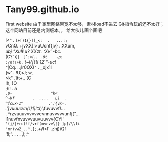 # Tany99.github.io
First website
由于家里网络带宽不太够，素材load不进去
Git指令玩的还不太好；这个网站目前还是内测版本。。
给大伙儿画个画吧

                                                                                                      
 !<^ .       `l+[)1{}]]_<:  .   ...:;`                                                                
vCnQ.      +jvXX]!>uUcnf{jv}    ..XXum,                                                               
_ubj     "Xu!I\u? _XXzt_. :Xv'    -bc_.                                                               
  (C?'  `Q|  `]_'   :<l`.. .0t    -p:                                                                 
   ;/n(!+k` . !~l{|{{i      1Z "-uc!                                                                  
     ^_|Cq. ..;lr0QX(^    . _ojx1l                                                                    
        ]w'  . !U\)rJ;      w,                                                                      
        >k"     .]tt+..     (C                                                                        
        !h,                 )O                                                                        
        ;h!               . _b`                                                                       
        .p-                 "k<                                                                       
       ^~Uf        .  ....   L1  .                                                                    
      ^fcux-I^           .';{vx-` .                                                                   
    .']vuuucvn(1)1]!::l_)\fuvuvvf!...                                                                 
.    ^rzvuuuvvvvvvcvnnuvvvvvunfj{"...                                                                 
      l1nuvfnvuvvvuuvuuvvv{CYl'`                                                                     
   '(j/|+rc(!f/vrf(nvnvv\[} ]p[/\\fi                                                                  
   "mr)vwZ_..^,];`.+/l>I'   .zhj)\Qf                                                                  
    '!i;^.  .     . .         ,l;:^          
